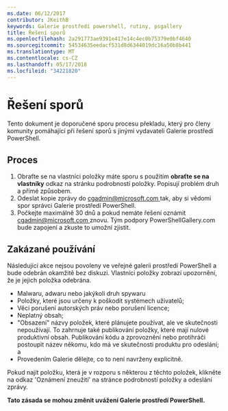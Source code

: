 ```yaml
---
ms.date: 06/12/2017
contributor: JKeithB
keywords: Galerie prostředí powershell, rutiny, psgallery
title: Řešení sporů
ms.openlocfilehash: 2a291773ae9391e417e14c4ec0b75379e0bf4640
ms.sourcegitcommit: 54534635eedacf531d8d6344019dc16a50b8b441
ms.translationtype: MT
ms.contentlocale: cs-CZ
ms.lasthandoff: 05/17/2018
ms.locfileid: "34221820"
---
```

# <a name="dispute-resolution"></a>Řešení sporů

Tento dokument je doporučené sporu procesu překladu, který pro členy komunity pomáhající při řešení sporů s jinými vydavateli Galerie prostředí PowerShell.

## <a name="process"></a>Proces

1. Obraťte se na vlastníci položky máte sporu s použitím **obraťte se na vlastníky** odkaz na stránku podrobností položky.
Popisují problém druh a přímé způsobem.
2. Odeslat kopie zprávy do [ cgadmin@microsoft.com ](mailto:cgadmin@microsoft.com) tak, aby si vědomi spor správci Galerie prostředí PowerShell.
3. Počkejte maximálně 30 dnů a pokud nemáte řešení oznámit [ cgadmin@microsoft.com ](mailto:cgadmin@microsoft.com) znovu.
Tým podpory PowerShellGallery.com bude zapojení a zkuste to umožní zjistit.


## <a name="prohibited-use"></a>Zakázané používání

Následující akce nejsou povoleny ve veřejné galerii prostředí PowerShell a bude odebrán okamžitě bez diskuzi.  Vlastníci položky zobrazí upozornění, že je jejich položka odebrána.

- Malwaru, adwaru nebo jakýkoli druh spywaru
- Položky, které jsou určeny k poškodit systémech uživatelů;
- Věci porušení autorských práv nebo porušení licence;
- Neplatný obsah;
- "Obsazení" názvy položek, které plánujete používat, ale ve skutečnosti nepoužívají. To zahrnuje také publikování položky, které mají nulové produktivní obsah.
Publikování kódu a zprovoznění nebo protihráči postoupit název někomu, kdo má ve skutečnosti produktu pro odeslání; a
- Provedením Galerie dělejte, co to není navrženy explicitně.


Pokud najít položku, která je v rozporu s některou z těchto položek, klikněte na odkaz 'Oznámení zneužití' na stránce podrobností položky a odeslání zprávy.

**Tato zásada se mohou změnit uvážení Galerie prostředí PowerShell.**